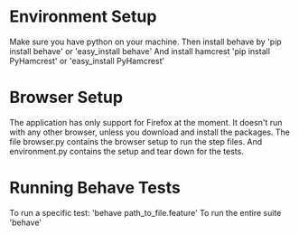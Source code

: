 Environment Setup
=========

Make sure you have python on your machine.
Then install behave by 'pip install behave' or 'easy_install behave'
And install hamcrest 'pip install PyHamcrest' or 'easy_install PyHamcrest'

Browser Setup
=========
The application has only support for Firefox at the moment. It doesn't run with any other browser, unless you download and install the packages.
The file browser.py contains the browser setup to run the step files.
And environment.py contains the setup and tear down for the tests.

Running Behave Tests
=========
To run a specific test: 'behave path_to_file.feature'
To run the entire suite 'behave'

